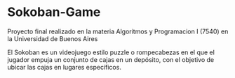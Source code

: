 # Sokoban-Game
Proyecto final realizado en la materia Algoritmos y Programacion I (7540) en la Universidad de Buenos Aires

El Sokoban es un videojuego estilo puzzle o rompecabezas en el que el jugador empuja un conjunto de cajas en un depósito, con el objetivo de ubicar las cajas en lugares específicos.
